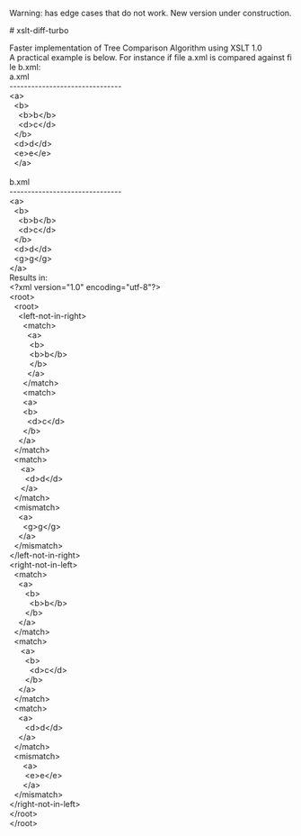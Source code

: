 Warning: has edge cases that do not work. New version under construction.

#&nbsp;xslt-diff-turbo

Faster&nbsp;implementation&nbsp;of&nbsp;Tree&nbsp;Comparison&nbsp;Algorithm&nbsp;using&nbsp;XSLT&nbsp;1.0<br/>
A&nbsp;practical&nbsp;example&nbsp;is&nbsp;below.&nbsp;For&nbsp;instance&nbsp;if&nbsp;file&nbsp;a.xml&nbsp;is&nbsp;compared&nbsp;against&nbsp;file&nbsp;b.xml:<br/>
a.xml<br/>
-------------------------------<br/>
&lt;a&gt;<br/>
  &nbsp;&nbsp;&lt;b&gt;<br/>
    &nbsp;&nbsp;&nbsp;&nbsp;&lt;b&gt;b&lt;/b&gt;<br/>
    &nbsp;&nbsp;&nbsp;&nbsp;&lt;d&gt;c&lt;/d&gt;<br/>
  &nbsp;&nbsp;&lt;/b&gt;<br/>
  &nbsp;&nbsp;&lt;d&gt;d&lt;/d&gt;<br/>
  &nbsp;&nbsp;&lt;e&gt;e&lt;/e&gt;<br/>
&nbsp;&nbsp;&lt;/a&gt;<br/>
<br/>
b.xml<br/>
-------------------------------<br/>
&lt;a&gt;<br/>
  &nbsp;&nbsp;&lt;b&gt;<br/>
    &nbsp;&nbsp;&nbsp;&nbsp;&lt;b&gt;b&lt;/b&gt;<br/>
    &nbsp;&nbsp;&nbsp;&nbsp;&lt;d&gt;c&lt;/d&gt;<br/>
  &nbsp;&nbsp;&lt;/b&gt;<br/>
  &nbsp;&nbsp;&lt;d&gt;d&lt;/d&gt;<br/>
  &nbsp;&nbsp;&lt;g&gt;g&lt;/g&gt;<br/>
&lt;/a&gt;<br/>
Results in:<br/>
&lt;?xml version="1.0" encoding="utf-8"?&gt;<br/>
&lt;root&gt;<br/>
  &nbsp;&nbsp;&lt;root&gt;<br/>
    &nbsp;&nbsp;&nbsp;&nbsp;&lt;left-not-in-right&gt;<br/>
      &nbsp;&nbsp;&nbsp;&nbsp;&nbsp;&nbsp;&lt;match&gt;<br/>
        &nbsp;&nbsp;&nbsp;&nbsp;&nbsp;&nbsp;&nbsp;&nbsp;&lt;a&gt;<br/>
          &nbsp;&nbsp;&nbsp;&nbsp;&nbsp;&nbsp;&nbsp;&nbsp;&nbsp;&lt;b&gt;<br/>
            &nbsp;&nbsp;&nbsp;&nbsp;&nbsp;&nbsp;&nbsp;&nbsp;&nbsp;&lt;b&gt;b&lt;/b&gt;<br/>
          &nbsp;&nbsp;&nbsp;&nbsp;&nbsp;&nbsp;&nbsp;&nbsp;&nbsp;&lt;/b&gt;<br/>
        &nbsp;&nbsp;&nbsp;&nbsp;&nbsp;&nbsp;&nbsp;&nbsp;&lt;/a&gt;<br/>
      &nbsp;&nbsp;&nbsp;&nbsp;&nbsp;&nbsp;&lt;/match&gt;<br/>
      &nbsp;&nbsp;&nbsp;&nbsp;&nbsp;&nbsp;&lt;match&gt;<br/>
        &nbsp;&nbsp;&nbsp;&nbsp;&nbsp;&nbsp;&lt;a&gt;<br/>
          &nbsp;&nbsp;&nbsp;&nbsp;&nbsp;&nbsp;&lt;b&gt;<br/>
            &nbsp;&nbsp;&nbsp;&nbsp;&nbsp;&nbsp;&nbsp;&nbsp;&lt;d&gt;c&lt;/d&gt;<br/>
          &nbsp;&nbsp;&nbsp;&nbsp;&nbsp;&nbsp;&lt;/b&gt;<br/>
        &nbsp;&nbsp;&nbsp;&nbsp;&lt;/a&gt;<br/>
      &nbsp;&nbsp;&lt;/match&gt;<br/>
      &nbsp;&nbsp;&lt;match&gt;<br/>
        &nbsp;&nbsp;&nbsp;&nbsp;&nbsp;&lt;a&gt;<br/>
          &nbsp;&nbsp;&nbsp;&nbsp;&nbsp;&nbsp;&nbsp;&lt;d&gt;d&lt;/d&gt;<br/>
        &nbsp;&nbsp;&nbsp;&nbsp;&nbsp;&lt;/a&gt;<br/>
      &nbsp;&nbsp;&lt;/match&gt;<br/>
      &nbsp;&nbsp;&lt;mismatch&gt;<br/>
        &nbsp;&nbsp;&nbsp;&nbsp;&lt;a&gt;<br/>
          &nbsp;&nbsp;&nbsp;&nbsp;&nbsp;&nbsp;&lt;g&gt;g&lt;/g&gt;<br/>
        &nbsp;&nbsp;&nbsp;&nbsp;&lt;/a&gt;<br/>
      &nbsp;&nbsp;&lt;/mismatch&gt;<br/>
    &lt;/left-not-in-right&gt;<br/>
    &lt;right-not-in-left&gt;<br/>
      &nbsp;&nbsp;&lt;match&gt;<br/>
        &nbsp;&nbsp;&nbsp;&nbsp;&lt;a&gt;<br/>
          &nbsp;&nbsp;&nbsp;&nbsp;&nbsp;&nbsp;&nbsp;&lt;b&gt;<br/>
            &nbsp;&nbsp;&nbsp;&nbsp;&nbsp;&nbsp;&nbsp;&nbsp;&nbsp;&lt;b&gt;b&lt;/b&gt;<br/>
          &nbsp;&nbsp;&nbsp;&nbsp;&nbsp;&nbsp;&nbsp;&lt;/b&gt;<br/>
        &nbsp;&nbsp;&nbsp;&nbsp;&lt;/a&gt;<br/>
      &nbsp;&nbsp;&lt;/match&gt;<br/>
      &nbsp;&nbsp;&lt;match&gt;<br/>
        &nbsp;&nbsp;&nbsp;&nbsp;&nbsp;&lt;a&gt;<br/>
          &nbsp;&nbsp;&nbsp;&nbsp;&nbsp;&nbsp;&nbsp;&lt;b&gt;<br/>
            &nbsp;&nbsp;&nbsp;&nbsp;&nbsp;&nbsp;&nbsp;&nbsp;&nbsp;&lt;d&gt;c&lt;/d&gt;<br/>
          &nbsp;&nbsp;&nbsp;&nbsp;&nbsp;&nbsp;&nbsp;&lt;/b&gt;<br/>
        &nbsp;&nbsp;&nbsp;&nbsp;&lt;/a&gt;<br/>
      &nbsp;&nbsp;&lt;/match&gt;<br/>
      &nbsp;&nbsp;&lt;match&gt;<br/>
        &nbsp;&nbsp;&nbsp;&nbsp;&lt;a&gt;<br/>
          &nbsp;&nbsp;&nbsp;&nbsp;&nbsp;&nbsp;&nbsp;&lt;d&gt;d&lt;/d&gt;<br/>
        &nbsp;&nbsp;&nbsp;&nbsp;&lt;/a&gt;<br/>
      &nbsp;&nbsp;&lt;/match&gt;<br/>
      &nbsp;&nbsp;&lt;mismatch&gt;<br/>
        &nbsp;&nbsp;&nbsp;&nbsp;&nbsp;&nbsp;&lt;a&gt;<br/>
          &nbsp;&nbsp;&nbsp;&nbsp;&nbsp;&nbsp;&nbsp;&lt;e&gt;e&lt;/e&gt;<br/>
        &nbsp;&nbsp;&nbsp;&nbsp;&nbsp;&nbsp;&lt;/a&gt;<br/>
      &nbsp;&nbsp;&lt;/mismatch&gt;<br/>
    &lt;/right-not-in-left&gt;<br/>
  &lt;/root&gt;<br/>
&lt;/root&gt;<br/>
<br/>
